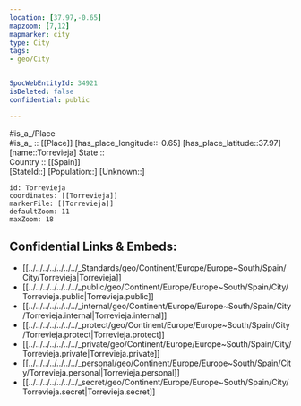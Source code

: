 ```yaml
---
location: [37.97,-0.65] 
mapzoom: [7,12] 
mapmarker: city 
type: City
tags:
- geo/City


SpocWebEntityId: 34921
isDeleted: false
confidential: public

---
```

#is_a_/Place  
#is_a_ :: [[Place]] 
[has_place_longitude::-0.65] 
[has_place_latitude::37.97] 
[name::Torrevieja] 
State ::  
Country :: [[Spain]]  
[StateId::] 
[Population::] 
[Unknown::] 


```leaflet
id: Torrevieja
coordinates: [[Torrevieja]] 
markerFile: [[Torrevieja]] 
defaultZoom: 11 
maxZoom: 18
```


## Confidential Links & Embeds: 
- [[../../../../../../../_Standards/geo/Continent/Europe/Europe~South/Spain/City/Torrevieja|Torrevieja]] 
- [[../../../../../../../_public/geo/Continent/Europe/Europe~South/Spain/City/Torrevieja.public|Torrevieja.public]] 
- [[../../../../../../../_internal/geo/Continent/Europe/Europe~South/Spain/City/Torrevieja.internal|Torrevieja.internal]] 
- [[../../../../../../../_protect/geo/Continent/Europe/Europe~South/Spain/City/Torrevieja.protect|Torrevieja.protect]] 
- [[../../../../../../../_private/geo/Continent/Europe/Europe~South/Spain/City/Torrevieja.private|Torrevieja.private]] 
- [[../../../../../../../_personal/geo/Continent/Europe/Europe~South/Spain/City/Torrevieja.personal|Torrevieja.personal]] 
- [[../../../../../../../_secret/geo/Continent/Europe/Europe~South/Spain/City/Torrevieja.secret|Torrevieja.secret]] 
